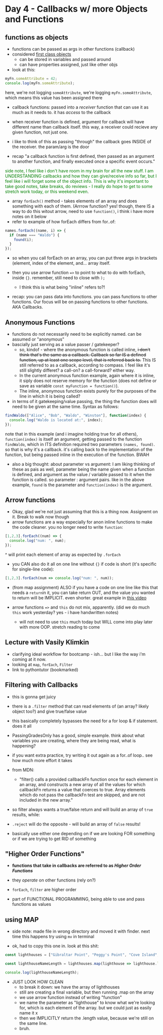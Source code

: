 # Day 4 - Callbacks w/ more Objects and Functions
## functions as objects
- functions can be passed as args in other functions (callback)
- considered [first class objects](https://en.wikipedia.org/wiki/First-class_citizen)
  - can be stored in variables and passed around
  - can have properties assigned, just like other objs
- look at this:
```javascript
myFn.someAttribute = 42;
console.log(myFn.someAttribute);
```
here, we're not logging `someAttribute`, we're logging `myFn.someAttribute`, which means this value has been assigned there

- callback functions: passed into a _receiver_ function that can use it as much as it needs to. it has _access_ to the callback

- when receiver function is defined, argument for callback will have different name than callback itself. this way, a receiver could recieve any given function, not just one.
- i like to think of this as passing "through" the callback goes INSIDE of the receiver. the param/arg is the door
- recap "a callback function is first defined, then passed as an argument to another function, and finally executed once a specific event occurs."

<span style="color:green"> side note, I feel like i don't have room in my brain for all the new stuff. I am UNDERSTANDING callbacks and how they can give/receive info so far, but I feel like i will forget some of the object info. This is why it's important to take good notes, take breaks, do reviews - I really do hope to get to some stretch work today, or this weekend even</span>.

- array `forEach()` method - takes elements of an array and does something with each of them. (Arrrow function? yes! though, there IS a way to do this witout arrow, need to use `function()`, i think i have more notes on it below
- refer to example of how forEach differs from for..of:
```javascript
names.forEach((name, i) => {
  if (name === "Waldo") {
    found(i);
  }
});
```
- so when you call forEach on an array, you can put three args in brackets (element, index of the element, and... array itself.
- then you use arrow function `=>` to point to what to do with forEach, inside `{}`. remember, still need to close with `);`
  - I think this is what being "inline" refers to?!

- recap: you can pass data into functions. you can pass functions to other functions. Our focus will be on passing functions to other functions. AKA Callbacks.

## Anonymous Functions
- functions do not necessarily need to be explicitly named. can be assumed or "anonymous"
- bascially just serving as a value passer / gatekeeper?
  - so, kindof - where the anonymous function is called inline, ~~i don't think that's the same as a callback. Callback so far IS a defined function, up at least one scope level, that is referred back to.~~  This IS still referred to as a callback, according to compass. I feel like it's still slightly differet? a call-on? a call-forward? either way. 
  - In the current anonymous function example, again where it is inline, it siply does not reserve memory for the function (does not define or save as variable `const myFunction = function()`). 
  - The inline, anonymous function exists purely for the purposes of the line in which it is being called?
- in terms of it gatekeeping/value passing, the thing the function does will need to be given at the same time. Syntax as follows:
```javascript
findWaldo(["Alice", "Bob", "Waldo", "Winston"], function(index) {
  console.log("Waldo is located at:", index);
});
```

note that in this example (and i imagine holding true for all others), `function(index)` is itself an argument, getting passed to the function `findWaldo`, which in ITS definition required two parameters `(names, found)`. so that is why it's a callback. it's calling back to the implementation of the function, but being passed inline in the execution of the function. BWAH

- also a big thought: about parameter vs argument: I am liking thinking of these as pais as well, parameter being the name given when a function is defined, and argument as the value / variable passed to it when the function is called. so parameter : argument pairs. like in the above example, `found` is the parameter and `function(index)` is the argument.

## Arrow functions
- Okay, glad we're not just assuming that this is a thing now. Assignemt on it. Break to walk now though
- arrow functions are a way especially for anon inline functions to make the code cleaner. you no longer need to write `function`:
```javascript
[1,2,3].forEach((num) => {
  console.log("num: ", num);
});
```
^ will print each element of array as expected by `.forEach`

- you CAN also do it all on one line without `{}` if code is short (it's specific for single-line code):
```javascript 
[1,2,3].forEach(num => console.log("num: ", num));
```
- (from map assignment) ALSO if you have a code on one line like this that needs a `return`in it, you can take return OUT, and the value you wanted to return will be IMPLICIT. even shorter. great example in [this video](https://youtu.be/bCqtb-Z5YGQ)

- arrow functions `=>` and `this` do not mix, apparently. (did we do much `this` work yesterday? yes - i have handwritten notes) 
    - will not need to use `this` much today but WILL come into play later with more OOP. stretch reading to come

## Lecture with Vasily Klimkin
- clarifying ideal workflow for bootcamp - ish... but I like the way i'm coming at it now.
- looking at `map`, `forEach`, `Filter`
- link to pythontutor (bookmarked)

## Filtering with Callbacks
- this is gonna get juicy

- there is a `.filter` method that can read elements of (an array? likely object too?) and give true/false value
- this basically completely bypasses the need for a for loop & if statement. does it all
- PassingGradesOnly has a good, simple example. think about what variables you are creating, where they are being read, what is happening?
- if you want extra practice, try writing it out again as a for..of loop.. see how much more effort it takes
- from MDN:
    
    - "filter() calls a provided callbackFn function once for each element in an array, and constructs a new array of all the values for which callbackFn returns a value that coerces to true. Array elements which do not pass the callbackFn test are skipped, and are not included in the new array."

- so filter always wants a true/false return and will build an array of `true` results, while:
- `.reject` will do the opposite - will build an array of `false` results!
- basically use either one depending on if we are looking FOR something or if we are trying to get RID of something

## "Higher Order Functions"
 - **functions that take in callbacks are referred to as _Higher Order Functions_**

 - they _operate_ on other functions (rely on?)
- `forEach`, `filter` are higher order
- part of FUNCTIONAL PROGRAMMING, being able to use and pass functions as values

## using MAP
- side note: made file in wrong directory and moved it with finder. next time this happens try using `mv` in terminal

- ok, had to copy this one in. look at this shit:
``` javascript
const lighthouses = ["Gibraltar Point", "Peggy's Point", "Cove Island", "Discovery Island", "Cape Scott", "Point Clark", "Kincardine"];

const lighthouseNameLength = lighthouses.map(lighthouse => lighthouse.length);

console.log(lighthouseNameLength);
```
- JUST LOOK HOW CLEAN
  - to break it down: we have the array of lighthouses
  - still are creating a final variable, but then running .map on the array
  - we use arrow function instead of writing "function"
  - we name the parameter as "lighthouse" to know what we're looking for, which is each element of the array. but we could just as easily name it x
  - then we IMPLICITLY return the .length value, because we're still on the same line.
  - bruh.

  